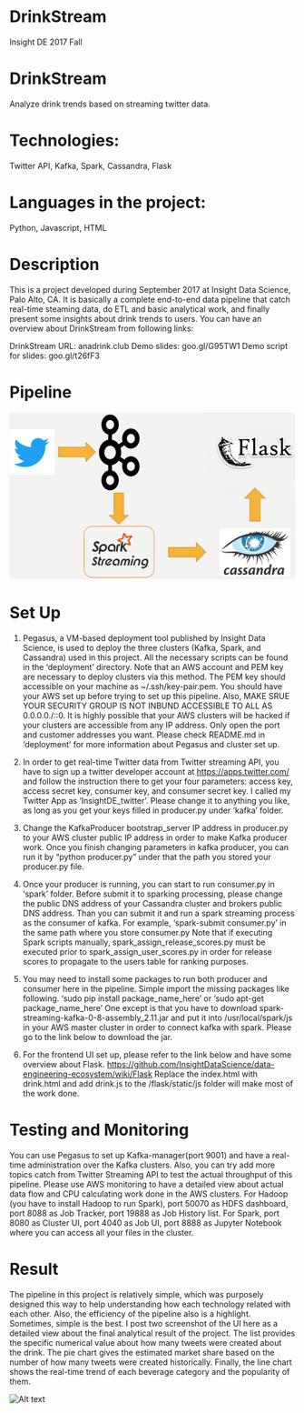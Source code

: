# DrinkStream
Insight DE 2017 Fall


# DrinkStream
Analyze drink trends based on streaming twitter data.

# Technologies:
Twitter API, Kafka, Spark, Cassandra, Flask

# Languages in the project:
Python, Javascript, HTML


# Description
This is a project developed during September 2017 at Insight Data Science, Palo Alto, CA. 
It is basically a complete end-to-end data pipeline that catch real-time steaming data, do ETL and basic analytical work, and finally present some insights about drink trends to users. 
You can have an overview about DrinkStream from following links:

DrinkStream URL: 		anadrink.club
Demo slides: 			goo.gl/G95TW1
Demo script for slides: 	goo.gl/t26fF3



# Pipeline
![alt text](./screenshot/Picture1.png)

# Set Up
1. Pegasus, a VM-based deployment tool published by Insight Data Science, is used to deploy the three clusters (Kafka, Spark, and Cassandra) used in this project. All the necessary scripts can be found in the ‘deployment’ directory. Note that an AWS account and PEM key are necessary to deploy clusters via this method. The PEM key should accessible on your machine as ~/.ssh/key-pair.pem. You should have your AWS set up before trying to set up this pipeline. Also, MAKE SRUE YOUR SECURITY GROUP IS NOT INBUND ACCESSIBLE TO ALL AS 0.0.0.0./::0. It is highly possible that your AWS clusters will be hacked if your clusters are accessible from any IP address. Only open the port and customer addresses you want. Please check README.md in ‘deployment’ for more information about Pegasus and cluster set up.

2. In order to get real-time Twitter data from Twitter streaming API, you have to sign up a twitter developer account at https://apps.twitter.com/ and follow the instruction there to get your four parameters: access key, access secret key, consumer key, and consumer secret key. I called my Twitter App as ‘InsightDE_twitter’. Please change it to anything you like, as long as you get your keys filled in producer.py under ‘kafka’ folder.

3. Change the KafkaProducer bootstrap_server IP address in producer.py to your AWS cluster public IP address in order to make Kafka producer work. Once you finish changing parameters in kafka producer, you can run it by “python producer.py” under that the path you stored your producer.py file.

4. Once your producer is running, you can start to run consumer.py in ‘spark’ folder. Before submit it to sparking processing, please change the public DNS address of your Cassandra cluster and brokers public DNS address. Than you can submit it and run a spark streaming process as the consumer of kafka. 
For example, ‘spark-submit consumer.py’ in the same path where you store consumer.py
Note that if executing Spark scripts manually, spark_assign_release_scores.py must be executed prior to spark_assign_user_scores.py in order for release scores to propagate to the users table for ranking purposes.

5. You may need to install some packages to run both producer and consumer here in the pipeline. Simple import the missing packages like following.
‘sudo pip install package_name_here’ or ‘sudo apt-get package_name_here’ 
One except is that you have to download spark-streaming-kafka-0-8-assembly_2.11.jar and put it into /usr/local/spark/js in your AWS master cluster in order to connect kafka with spark. Please go to the link below to download the jar. 

6. For the frontend UI set up, please refer to the link below and have some overview about Flask. 
https://github.com/InsightDataScience/data-engineering-ecosystem/wiki/Flask
Replace the index.html with drink.html and add drink.js to the /flask/static/js folder will make most of the work done. 



# Testing and Monitoring
You can use Pegasus to set up Kafka-manager(port 9001) and have a real-time administration over the Kafka clusters. Also, you can try add more topics catch from Twitter Streaming API to test the actual throughput of this pipeline. Please use AWS monitoring to have a detailed view about actual data flow and CPU calculating work done in the AWS clusters. For Hadoop (you have to install Hadoop to run Spark), port 50070 as HDFS dashboard, port 8088 as Job Tracker, port 19888 as Job History list. For Spark, port 8080 as Cluster UI, port 4040 as Job UI, port 8888 as Jupyter Notebook where you can access all your files in the cluster. 



# Result
The pipeline in this project is relatively simple, which was purposely designed this way to help understanding how each technology related with each other. Also, the efficiency of the pipeline also is a highlight. Sometimes, simple is the best. I post two screenshot of the UI here as a detailed view about the final analytical result of the project. The list provides the specific numerical value about how many tweets were created about the drink. The pie chart gives the estimated market share based on the number of how many tweets were created historically. Finally, the line chart shows the real-time trend of each beverage category and the popularity of them. 

![Alt text](/relative/path/to/img.jpg?raw=true "Optional Title")
